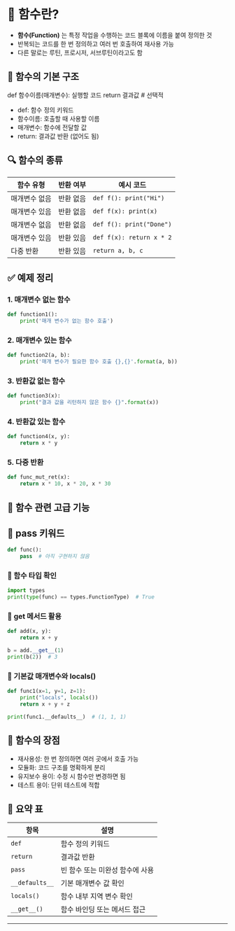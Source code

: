 # 🧾 함수란?
- **함수(Function)** 는 특정 작업을 수행하는 코드 블록에 이름을 붙여 정의한 것
- 반복되는 코드를 한 번 정의하고 여러 번 호출하여 재사용 가능
- 다른 말로는 루틴, 프로시저, 서브루틴이라고도 함

## 🧩 함수의 기본 구조
def 함수이름(매개변수):
    실행할 코드
    return 결과값  # 선택적


- def: 함수 정의 키워드
- 함수이름: 호출할 때 사용할 이름
- 매개변수: 함수에 전달할 값
- return: 결과값 반환 (없어도 됨)

## 🔍 함수의 종류
| 함수 유형               | 반환 여부     | 예시 코드                          |
|------------------------|---------------|------------------------------------|
| 매개변수 없음          | 반환 없음     | `def f(): print("Hi")`             |
| 매개변수 있음          | 반환 없음     | `def f(x): print(x)`               |
| 매개변수 없음          | 반환 없음     | `def f(): print("Done")`           |
| 매개변수 있음          | 반환 있음     | `def f(x): return x * 2`           |
| 다중 반환              | 반환 있음     | `return a, b, c`                   |


## ✅ 예제 정리
### 1. 매개변수 없는 함수
```python
def function1():
    print('매개 변수가 없는 함수 호출')
```

### 2. 매개변수 있는 함수
```python
def function2(a, b):
    print('매개 변수가 필요한 함수 호출 {},{}'.format(a, b))
```


### 3. 반환값 없는 함수
```python
def function3(x):
    print("결과 값을 리턴하지 않은 함수 {}".format(x))
```


### 4. 반환값 있는 함수
```python
def function4(x, y):
    return x * y
```

### 5. 다중 반환
```python
def func_mut_ret(x):
    return x * 10, x * 20, x * 30
```


## 🧠 함수 관련 고급 기능
## 🔹 pass 키워드
```python
def func():
    pass  # 아직 구현하지 않음
```

### 🔹 함수 타입 확인
```python
import types
print(type(func) == types.FunctionType)  # True
```

### 🔹 __get__ 메서드 활용
```python
def add(x, y):
    return x + y

b = add.__get__(1)
print(b(2))  # 3
```

### 🔹 기본값 매개변수와 locals()
```python
def func1(x=1, y=1, z=1):
    print("locals", locals())
    return x + y + z

print(func1.__defaults__)  # (1, 1, 1)
```


## 📌 함수의 장점
- 재사용성: 한 번 정의하면 여러 곳에서 호출 가능
- 모듈화: 코드 구조를 명확하게 분리
- 유지보수 용이: 수정 시 함수만 변경하면 됨
- 테스트 용이: 단위 테스트에 적합

## 🧾 요약 표
| 항목             | 설명                                 |
|------------------|--------------------------------------|
| `def`            | 함수 정의 키워드                     |
| `return`         | 결과값 반환                          |
| `pass`           | 빈 함수 또는 미완성 함수에 사용      |
| `__defaults__`   | 기본 매개변수 값 확인                |
| `locals()`       | 함수 내부 지역 변수 확인             |
| `__get__()`      | 함수 바인딩 또는 메서드 접근         |


---



